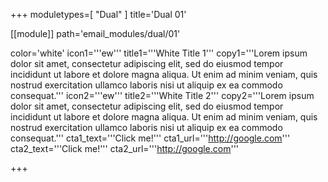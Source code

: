 +++
moduletypes=[ "Dual" ]
title='Dual 01'

[[module]]
path='email_modules/dual/01'

color='white'
icon1='''ew'''
title1='''White Title 1'''
copy1='''Lorem ipsum dolor sit amet, consectetur adipiscing elit, sed do eiusmod tempor incididunt ut labore et dolore magna aliqua. Ut enim ad minim veniam, quis nostrud exercitation ullamco laboris nisi ut aliquip ex ea commodo consequat.'''
icon2='''ew'''
title2='''White Title 2'''
copy2='''Lorem ipsum dolor sit amet, consectetur adipiscing elit, sed do eiusmod tempor incididunt ut labore et dolore magna aliqua. Ut enim ad minim veniam, quis nostrud exercitation ullamco laboris nisi ut aliquip ex ea commodo consequat.'''
cta1_text='''Click me!'''
cta1_url='''http://google.com'''
cta2_text='''Click me!'''
cta2_url='''http://google.com'''

+++